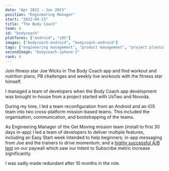 ```yaml
---
date: "Apr 2022 – Jan 2023"
position: "Engineering Manager"
start: "2022-04-15"
title: "The Body Coach"
team: 6
id: "bodycoach"
platforms: ["android", "iOS"]
images: ["bodycoach-android", "bodycoach-android"]
tags: ["engineering management", "product management", "project planning"]
secondImage: "bodycoach-iphone-2"
rank: 4
---
```

Join fitness star Joe Wicks in The Body Coach app and find workout and nutrition plans, PB challenges and weekly live workouts with the fitness star himself.

I managed a team of developers when the Body Coach app development was brought in-house from a project started with UsTwo and Novoda. 

During my time, I led a team reconfiguration from an Android and an iOS team into two cross-platform mission-based teams. This included the organisation, communication, and bootstrapping of the teams. 

As Engineering Manager of the Get Moving mission team (install to first 30 days in-app) I led a team of developers to deliver multiple features, including an Easy Start week intended to help beginners; in-app messaging from Joe and the trainers to drive momentum; and a [highly successful A/B test](/articles/bodycoach-a-b-testing-paywall/?utm_source=website&utm_medium=portfolio&utm_campaign=portfolio_reference) on our paywall which saw our Intent to Subscribe metric increase significantly.

I was sadly made redundant after 10 months in the role.

